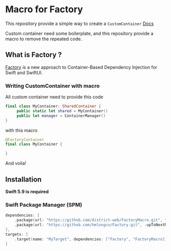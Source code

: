 # Macro for Factory

This repository provide a simple way to create a `CustomContainer` [Docs](https://hmlongco.github.io/Factory/documentation/factory/containers#Custom-Containers)

Custom container need some boilerplate, and this repository provide a macro to remove the repeated code.

## What is Factory ?

[Factory](https://github.com/hmlongco/Factory) is a new approach to Container-Based Dependency Injection for Swift and SwiftUI.

### Writing CustomContainer with macro

All custom container need to provide this code 
```swift
final class MyContainer: SharedContainer {
     public static let shared = MyContainer()
     public let manager = ContainerManager()
}
```

with this macro
```swift
@FactoryContainer
final class MyContainer {

}
```

And voila!


## Installation

**Swift 5.9 is required**

### Swift Package Manager (SPM)
```swift
dependencies: [
    .package(url: "https://github.com/district-web/FactoryMacro.git", from: "1.0.0"),
    .package(url: "https://github.com/hmlongco/Factory.git", .upToNextMinor(from: "2.2.0")),
],
targets: [
    .target(name: "MyTarget", dependencies: ["Factory", "FactoryMacro]),
]
```

